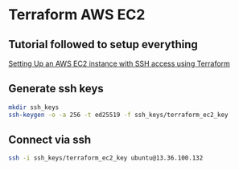 # Terraform AWS EC2

## Tutorial followed to setup everything

[Setting Up an AWS EC2 instance with SSH access using Terraform](https://medium.com/@hmalgewatta/setting-up-an-aws-ec2-instance-with-ssh-access-using-terraform-c336c812322f)

## Generate ssh keys

```bash
mkdir ssh_keys
ssh-keygen -o -a 256 -t ed25519 -f ssh_keys/terraform_ec2_key
```

## Connect via ssh

```bash
ssh -i ssh_keys/terraform_ec2_key ubuntu@13.36.100.132
```
